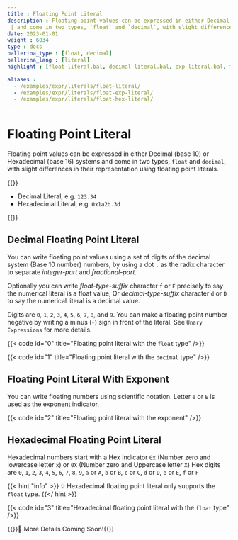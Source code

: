 ```yaml
---
title : Floating Point Literal
description : Floating point values can be expressed in either Decimal (base 10) or Hexadecimal (base 16) systems
 | and come in two types, `float` and `decimal`, with slight differences in their representation using floating point literals.
date: 2023-01-01
weight : 6034
type : docs
ballerina_type : [float, decimal]
ballerina_lang : [literal]
highlight : [float-literal.bal, decimal-literal.bal, exp-literal.bal, float-hex-literal.bal]

aliases : 
  - /examples/expr/literals/float-literal/
  - /examples/expr/literals/float-exp-literal/
  - /examples/expr/literals/float-hex-literal/
---
```


# Floating Point Literal

Floating point values can be expressed in either Decimal (base 10) or Hexadecimal (base 16) systems
and come in two types, `float` and `decimal`, with slight differences in their representation using floating point literals.
<!--more-->

{{<md class="syntax">}}

* Decimal Literal, e.g. `123.34`
* Hexadecimal Literal, e.g. `0x1a2b.3d`

{{</md>}}



## Decimal Floating Point Literal

You can write floating point values using a set of digits of the decimal system (Base 10 number) numbers, 
by using a dot `.` as the radix character to separate *integer-part* and *fractional-part*.

Optionally you can write *float-type-suffix* character `f` or `F` precisely to say the numerical literal is a float
value, Or *decimal-type-suffix* character `d` or `D` to say the numerical literal is a decimal value.

Digits are `0`, `1`, `2`, `3`, `4`, `5`, `6`, `7`, `8`, and `9`. You can make a floating point number negative by
writing a minus (`-`) sign in front of the literal. See `Unary Expressions` for more details.


{{< code id="0" title="Floating point literal with the `float` type" />}}

{{< code id="1" title="Floating point literal with the `decimal` type" />}}

## Floating Point Literal With Exponent

You can write floating numbers using scientific notation. Letter `e` or `E` is used as the exponent indicator.

{{< code id="2" title="Floating point literal with the exponent" />}}

## Hexadecimal Floating Point Literal

Hexadecimal numbers start with a Hex Indicator `0x` (Number zero and lowercase letter `x`) or `0X`
(Number zero and Uppercase letter `X`) Hex digits are `0`, `1`, `2`, `3`, `4`, `5`, `6`, `7`, `8`, 
`9`, `a` or `A`, `b` or `B`, `c` or `C`, `d` or `D`, `e` or `E`, `f` or `F`

{{< hint "info" >}}
💡 Hexadecimal floating point literal only supports the `float` type.
{{</ hint >}}

{{< code id="3" title="Hexadecimal floating point literal with the `float` type" />}}

[//]: # (## Conversion Using `toString` and `fromString`)

{{<hint>}}🚧 More Details Coming Soon!{{</hint>}}
